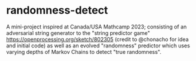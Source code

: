# randomness-detect
A mini-project inspired at Canada/USA Mathcamp 2023; consisting of an adversarial string generator to the "string predictor game" https://openprocessing.org/sketch/802305 (credit to @chonacho for idea and initial code) as well as an evolved "randomness" predictor which uses varying depths of Markov Chains to detect "true randomness".
